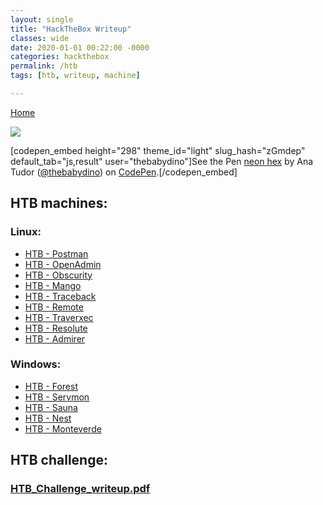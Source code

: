 ```yaml
---
layout: single
title: "HackTheBox Writeup"
classes: wide
date: 2020-01-01 00:22:00 -0000
categories: hackthebox
permalink: /htb
tags: [htb, writeup, machine]

---
```

[Home](/faisalfs10x.github.io/index)  

[ ![](https://www.hackthebox.eu/badge/image/133269)](https://www.hackthebox.eu/profile/133269)


[codepen_embed height="298" theme_id="light" slug_hash="zGmdep" default_tab="js,result" user="thebabydino"]See the Pen <a href='https://codepen.io/thebabydino/pen/zGmdep'>neon hex</a> by Ana Tudor (<a href='https://codepen.io/thebabydino'>@thebabydino</a>) on <a href='https://codepen.io'>CodePen</a>.[/codepen_embed]

## HTB machines:
### Linux:
  - [HTB - Postman](/htb/htbPostman)
  - [HTB - OpenAdmin](/htb/htbOpenadmin)
  - [HTB - Obscurity](/htb/htbObscurity)
  - [HTB - Mango](/htb/htbMango)
  - [HTB - Traceback](/htb/htbTraceback) 
  - [HTB - Remote](/htb/htbRemote) 
  - [HTB - Traverxec](/htb/htbTraverxec)
  - [HTB - Resolute](/htb/htbResolute)
  - [HTB - Admirer](/htb/htbAdmirer)


### Windows:
  - [HTB - Forest](/htb/htbForest)
  - [HTB - Servmon](/htb/htbServmon)
  - [HTB - Sauna](/htb/htbSauna)
  - [HTB - Nest](/htb/htbNest)
  - [HTB - Monteverde](/htb/htbMonteverde)
  
  
  
## HTB challenge:
### [HTB_Challenge_writeup.pdf](https://raw.githubusercontent.com/faisalfs10x/HACKING-TECHNIQUES-AND-PREVENTION-finalProject-HackTheBox-writeup/master/HTB_Challenges_Writeup.pdf)
